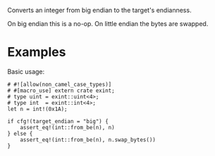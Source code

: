 Converts an integer from big endian to the target's endianness.

On big endian this is a no-op. On little endian the bytes are swapped.

# Examples

Basic usage:

```
# #![allow(non_camel_case_types)]
# #[macro_use] extern crate exint;
# type uint = exint::uint<4>;
# type int  = exint::int<4>;
let n = int!(0x1A);

if cfg!(target_endian = "big") {
    assert_eq!(int::from_be(n), n)
} else {
    assert_eq!(int::from_be(n), n.swap_bytes())
}
```
